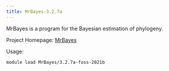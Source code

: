 ```yaml
---
title: MrBayes-3.2.7a
---
```

MrBayes is a program for the Bayesian estimation of phylogeny.

Project Homepage: [MrBayes](http://mrbayes.csit.fsu.edu)

Usage:
```
module load MrBayes/3.2.7a-foss-2021b
```
